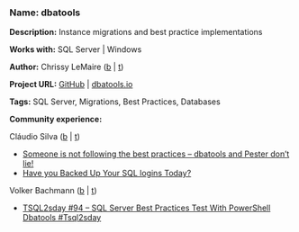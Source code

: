 <h3><strong>Name:</strong> dbatools</h3>
<strong>Description:</strong> Instance migrations and best practice implementations

<strong>Works with:</strong> SQL Server | Windows

<strong>Author:</strong> Chrissy LeMaire (<a href="https://blog.netnerds.net" target="_blank">b</a> | <a href="https://twitter.com/cl" target="_blank">t</a>)

<strong>Project URL:</strong> [GitHub](https://github.com/sqlcollaborative/dbatools/) | [dbatools.io](https://dbatools.io)

<strong>Tags:</strong> SQL Server, Migrations, Best Practices, Databases

<strong>Community experience:</strong>

Cláudio Silva (<a href="http://claudioessilva.eu" target="_blank">b</a> | <a href="https://twitter.com/claudioessilva" target="_blank">t</a>)
- [Someone is not following the best practices – dbatools and Pester don’t lie!](https://claudioessilva.eu/2017/09/12/someone-is-not-following-the-best-practices-dbatools-and-pester-dont-lie/)
- [Have you Backed Up Your SQL logins Today?](http://redglue.org/have-you-backed-up-your-sql-logins-today/)

Volker Bachmann (<a href="http://blog.volkerbachmann.de" target="_blank">b</a> | <a href="https://twitter.com/VolkerBachmann" target="_blank">t</a>)
- [TSQL2sday #94 – SQL Server Best Practices Test With PowerShell Dbatools #Tsql2sday](http://blog.volkerbachmann.de/2017/09/12/tsql2sday-94-sql-server-best-practices-test-with-powershell-dbatools/)
